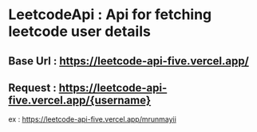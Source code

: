 # LeetcodeApi : Api for fetching leetcode user details <br>
## Base Url : https://leetcode-api-five.vercel.app/ <br>
## Request : https://leetcode-api-five.vercel.app/{username}
ex : https://leetcode-api-five.vercel.app/mrunmayii
